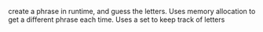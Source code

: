 create a phrase in runtime, and guess the letters. Uses memory allocation to get a different phrase each time. Uses a set to keep track of letters
